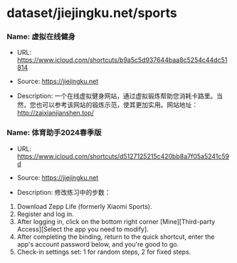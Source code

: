 # dataset/jiejingku.net/sports

### Name: 虚拟在线健身

- URL: https://www.icloud.com/shortcuts/b9a5c5d937644baa8c5254c44dc51814

- Source: https://jiejingku.net

- Description: 一个在线虚拟健身网站，通过虚拟锻炼帮助您消耗卡路里。当然，您也可以参考该网站的锻炼示范，使其更加实用。网站地址：http://zaixianjianshen.top/

### Name: 体育助手2024春季版

- URL: https://www.icloud.com/shortcuts/d5127125215c420bb8a7f05a5241c59d

- Source: https://jiejingku.net

- Description: 修改练习中的步数：
1. Download Zepp Life (formerly Xiaomi Sports).
2. Register and log in.
3. After logging in, click on the bottom right corner [Mine][Third-party Access][Select the app you need to modify].
4. After completing the binding, return to the quick shortcut, enter the app's account password below, and you're good to go.
5. Check-in settings set: 1 for random steps, 2 for fixed steps.

